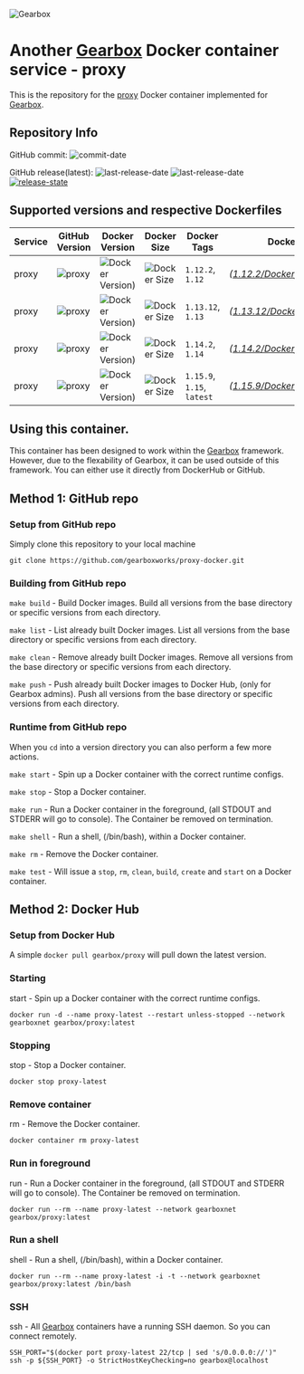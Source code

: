 ![Gearbox](https://github.com/gearboxworks/gearbox.github.io/raw/master/Gearbox-100x.png)


# Another [Gearbox](https://github.com/gearboxworks/) Docker container service - proxy
This is the repository for the [proxy](<no value>) Docker container implemented for [Gearbox](https://github.com/gearboxworks/).


## Repository Info
GitHub commit: ![commit-date](https://img.shields.io/github/last-commit/gearboxworks/docker-proxy?style=flat-square)

GitHub release(latest): ![last-release-date](https://img.shields.io/github/release-date/gearboxworks/docker-proxy) ![last-release-date](https://img.shields.io/github/v/tag/gearboxworks/docker-proxy?sort=semver) [![release-state](https://github.com/gearboxworks/docker-proxy/workflows/release/badge.svg?event=release)](https://github.com/gearboxworks/docker-proxy/actions?query=workflow%3Arelease)


## Supported versions and respective Dockerfiles
| Service | GitHub Version | Docker Version | Docker Size | Docker Tags | Dockerfile |
| ------- | -------------- | -------------- | ----------- | ----------- | ---------- |
| proxy | ![proxy](https://img.shields.io/badge/proxy-1.12.2-green.svg) | ![Docker Version)](https://img.shields.io/docker/v/gearboxworks/proxy/1.12.2) | ![Docker Size](https://img.shields.io/docker/image-size/gearboxworks/proxy/1.12.2) | `1.12.2`, `1.12` | _([1.12.2/DockerfileRuntime](https://github.com/gearboxworks/docker-proxy/blob/master/1.12/DockerfileRuntime))_ |
| proxy | ![proxy](https://img.shields.io/badge/proxy-1.13.12-green.svg) | ![Docker Version)](https://img.shields.io/docker/v/gearboxworks/proxy/1.13.12) | ![Docker Size](https://img.shields.io/docker/image-size/gearboxworks/proxy/1.13.12) | `1.13.12`, `1.13` | _([1.13.12/DockerfileRuntime](https://github.com/gearboxworks/docker-proxy/blob/master/1.13/DockerfileRuntime))_ |
| proxy | ![proxy](https://img.shields.io/badge/proxy-1.14.2-green.svg) | ![Docker Version)](https://img.shields.io/docker/v/gearboxworks/proxy/1.14.2) | ![Docker Size](https://img.shields.io/docker/image-size/gearboxworks/proxy/1.14.2) | `1.14.2`, `1.14` | _([1.14.2/DockerfileRuntime](https://github.com/gearboxworks/docker-proxy/blob/master/1.14/DockerfileRuntime))_ |
| proxy | ![proxy](https://img.shields.io/badge/proxy-1.15.9-green.svg) | ![Docker Version)](https://img.shields.io/docker/v/gearboxworks/proxy/1.15.9) | ![Docker Size](https://img.shields.io/docker/image-size/gearboxworks/proxy/1.15.9) | `1.15.9`, `1.15`, `latest` | _([1.15.9/DockerfileRuntime](https://github.com/gearboxworks/docker-proxy/blob/master/1.15/DockerfileRuntime))_ |



## Using this container.
This container has been designed to work within the [Gearbox](https://github.com/gearboxworks/)
framework.
However, due to the flexability of Gearbox, it can be used outside of this framework.
You can either use it directly from DockerHub or GitHub.


## Method 1: GitHub repo

### Setup from GitHub repo
Simply clone this repository to your local machine

`git clone https://github.com/gearboxworks/proxy-docker.git`

### Building from GitHub repo
`make build` - Build Docker images. Build all versions from the base directory or specific versions from each directory.

`make list` - List already built Docker images. List all versions from the base directory or specific versions from each directory.

`make clean` - Remove already built Docker images. Remove all versions from the base directory or specific versions from each directory.

`make push` - Push already built Docker images to Docker Hub, (only for Gearbox admins). Push all versions from the base directory or specific versions from each directory.

### Runtime from GitHub repo
When you `cd` into a version directory you can also perform a few more actions.

`make start` - Spin up a Docker container with the correct runtime configs.

`make stop` - Stop a Docker container.

`make run` - Run a Docker container in the foreground, (all STDOUT and STDERR will go to console). The Container be removed on termination.

`make shell` - Run a shell, (/bin/bash), within a Docker container.

`make rm` - Remove the Docker container.

`make test` - Will issue a `stop`, `rm`, `clean`, `build`, `create` and `start` on a Docker container.


## Method 2: Docker Hub

### Setup from Docker Hub
A simple `docker pull gearbox/proxy` will pull down the latest version.

### Starting
start - Spin up a Docker container with the correct runtime configs.

`docker run -d --name proxy-latest --restart unless-stopped --network gearboxnet gearbox/proxy:latest`

### Stopping
stop - Stop a Docker container.

`docker stop proxy-latest`

### Remove container
rm - Remove the Docker container.

`docker container rm proxy-latest`

### Run in foreground
run - Run a Docker container in the foreground, (all STDOUT and STDERR will go to console). The Container be removed on termination.

`docker run --rm --name proxy-latest --network gearboxnet gearbox/proxy:latest`

### Run a shell
shell - Run a shell, (/bin/bash), within a Docker container.

`docker run --rm --name proxy-latest -i -t --network gearboxnet gearbox/proxy:latest /bin/bash`

### SSH
ssh - All [Gearbox](https://github.com/gearboxworks/) containers have a running SSH daemon. So you can connect remotely.

```
SSH_PORT="$(docker port proxy-latest 22/tcp | sed 's/0.0.0.0://')"
ssh -p ${SSH_PORT} -o StrictHostKeyChecking=no gearbox@localhost
```

